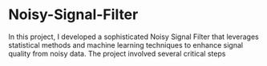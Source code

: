 # Noisy-Signal-Filter
In this project, I developed a sophisticated Noisy Signal Filter that leverages statistical methods and machine learning techniques to enhance signal quality from noisy data. The project involved several critical steps
